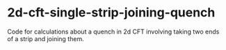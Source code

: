 # 2d-cft-single-strip-joining-quench
Code for calculations about a quench in 2d CFT involving taking two ends of a strip and joining them.
